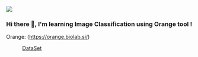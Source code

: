 <img src="https://images.unsplash.com/photo-1444492417251-9c84a5fa18e0?ixlib=rb-1.2.1&ixid=eyJhcHBfaWQiOjEyMDd9&auto=format&fit=crop&w=975&h=300&q=80"/>
 
### Hi there 👋, I'm learning Image Classification using Orange tool ! <br>
 
Orange: (https://orange.biolab.si/)
 
&nbsp;&nbsp;&nbsp;&nbsp;&nbsp;&nbsp;&nbsp;&nbsp;&nbsp;&nbsp; [DataSet](https://www.kaggle.com/pratik2901/multiclass-weather-dataset)<br>
